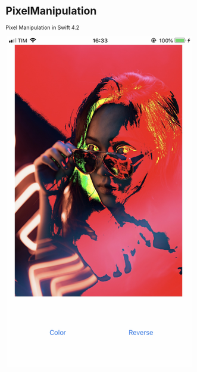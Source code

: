 # PixelManipulation
Pixel Manipulation in Swift 4.2

<p align="center">
  <img src="/example.jpg" width="500">
</p>
